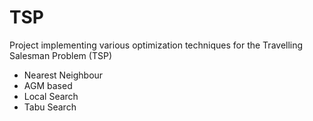 # TSP
Project implementing various optimization techniques for the Travelling Salesman Problem (TSP)
- Nearest Neighbour
- AGM based
- Local Search
- Tabu Search
